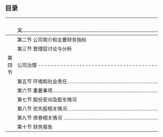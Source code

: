 ## 目录

|     | 第一节 重要提示、目录和释义………………………………………………………………………………………………………………………………………………………………………………………………………………………………………………………………………………………………………………………………………………………………………………………………………………………………………… |  |
|-----|--------------------------------------------------------------------------------------------------------------------------------------------------------------------------------|--|
|     | 第二节 公司简介和主要财务指标                                                                                                                                                                |  |
|     | 第三节 管理层讨论与分析                                                                                                                                                                   |  |
| 第四节 | 公司治理 ------------------------------------------------------------------------------------------------------------------------------------------------------------------------- |  |
|     | 第五节 环境和社会责任………………………………………………………………………………………………………………………………………………………………………………………………………………………………………………………………………………………………………………………………………………………………………………………………………………………………………………  |  |
|     | 第六节 重要事项………………………………………………………………………………………………………………………………………………………………………………………………………………………………………………………………………………………………………………………………………………………………………………………………………………………………………………………… |  |
|     | 第七节 股份变动及股东情况                                                                                                                                                                  |  |
|     | 第八节 优先股相关情况………………………………………………………………………………………………………………………………………………………………………………………………………………………………………………………………………………………………………………………………………………………………………………………………………………………………………………… |  |
|     | 第九节 债券相关情况 ………………………………………………………………………………………………………………………………………………………………………………………………………………………………………………………………………………………………………………………………………………………………………………………………………………………………………………… |  |
|     | 第十节 财务报告                                                                                                                                                                       |  |